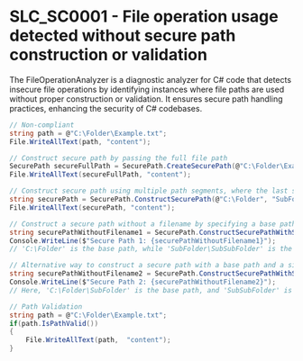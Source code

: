 # SLC_SC0001 - File operation usage detected without secure path construction or validation

The FileOperationAnalyzer is a diagnostic analyzer for C# code that detects insecure file operations by identifying instances where file paths are used without proper construction or validation. 
It ensures secure path handling practices, enhancing the security of C# codebases.

````csharp
// Non-compliant
string path = @"C:\Folder\Example.txt";
File.WriteAllText(path, "content"); 

// Construct secure path by passing the full file path
SecurePath secureFullPath = SecurePath.CreateSecurePath(@"C:\Folder\Example.txt");
File.WriteAllText(secureFullPath, "content");

// Construct secure path using multiple path segments, where the last should be the filename
string securePath = SecurePath.ConstructSecurePath(@"C:\Folder", "SubFolder", "Example.txt");
File.WriteAllText(securePath, "content");

// Construct a secure path without a filename by specifying a base path and a relative subdirectory path
string securePathWithoutFilename1 = SecurePath.ConstructSecurePathWithSubDirectories(@"C:\Folder", @"SubFolder\SubSubFolder");
Console.WriteLine($"Secure Path 1: {securePathWithoutFilename1}");
// 'C:\Folder' is the base path, while 'SubFolder\SubSubFolder' is the relative path

// Alternative way to construct a secure path with a base path and a single subdirectory
string securePathWithoutFilename2 = SecurePath.ConstructSecurePathWithSubDirectories(@"C:\Folder\SubFolder", "SubSubFolder");
Console.WriteLine($"Secure Path 2: {securePathWithoutFilename2}");
// Here, 'C:\Folder\SubFolder' is the base path, and 'SubSubFolder' is the relative path

// Path Validation
string path = @"C:\Folder\Example.txt";
if(path.IsPathValid())
{
	File.WriteAllText(path,  "content");
}
````
